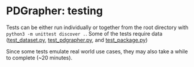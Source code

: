 # PDGrapher: testing

Tests can be either run individually or together from the root directory with `python3 -m unittest discover .`. Some of the tests require data ([test_dataset.py](test_dataset.py), [test_pdgrapher.py](test_pdgrapher.py), and [test_package.py](test_package.py))

Since some tests emulate real world use cases, they may also take a while to complete (~20 minutes).